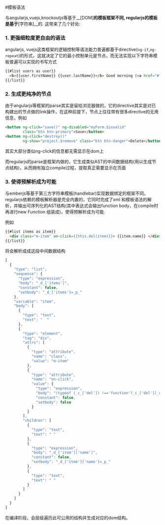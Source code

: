 #模板语法

与angularjs,vuejs,knockoutjs等基于__[DOM]__的模板框架不同, regularjs的模板是基于__[字符串]__的. 这带来了几个好处:

### 1. 更强细粒度更自由的语法
  
  angularjs, vuejs这类框架的逻辑控制等语法能力普遍都基于directive(`ng-if`,`ng-repeat`)的形式，这就决定了它的最小控制单元是节点，而无法实现以下字符串模板普遍可以实现的书写方式

  ```html
  {{#list users as user}}
    <b>{{user.firstName}} {{user.lastName}}</b> Good morning (<a href="#">DELELE</a>)
  {{/list}}
  ```

### 2. 生成更纯净的节点
  
  由于angularjs等框架的parse其实是留给浏览器做的，它的directive其实是对已构建出的节点做的link操作，在这种前提下，节点上往往带有很多directive的无用信息，例如

  ```html
  <button ng-click="save()" ng-disabled="myForm.$invalid"
          class="btn btn-primary">Save</button>
  <button ng-click="destroy()"
          ng-show="project.$remove" class="btn btn-danger">Delete</button>
  ```

  其实大部分类似ng-click的信息都无需显示在dom上


  而regularjs的parse是框架内做的，它生成类似AST的中间数据结构(用以生成节点结构)，从而拥有独立compile过程，提取真正需要显示在页面

  

### 3. 使得预解析成为可能

与emberjs等基于第三方字符串模板(handlebar)实现数据绑定的框架不同，regularjs依赖的模板解析器是完全内置的，它同时完成了xml 和模板语法的解析，并输出可序列化的AST结构(其中表达式会输出function body，在compile时再进行new Function 组装成)，使得预解析成为可能.

例如

```html
{{#list items as item}}
  <div class="m-item" on-click={{this.del(item)}}> {{item.name}} </div>
{{/list}}
```

将会解析成成这段中间数据结构

```javascript
[
  {
    "type": "list",
    "sequence": {
      "type": "expression",
      "body": "_d_['items']",
      "constant": false,
      "setbody": "_d_['items']=_p_"
    },
    "variable": "item",
    "body": [
      {
        "type": "text",
        "text": "  "
      },
      {
        "type": "element",
        "tag": "div",
        "attrs": [
          {
            "type": "attribute",
            "name": "class",
            "value": "m-item"
          },
          {
            "type": "attribute",
            "name": "on-click",
            "value": {
              "type": "expression",
              "body": "(typeof (_c_['del']) !=='function'?_c_['del'](_d_['item']):_c_['del'].call(_c_,_d_['item']))",
              "constant": false,
              "setbody": false
            }
          }
        ],
        "children": [
          {
            "type": "text",
            "text": " "
          },
          {
            "type": "expression",
            "body": "_d_['item']['name']",
            "constant": false,
            "setbody": "_d_['item']['name']=_p_"
          },
          {
            "type": "text",
            "text": " "
          }
        ]
      }
    ]
  }
]
```

在编译阶段，会层级遍历此可公用的结构并生成对应的dom结构。